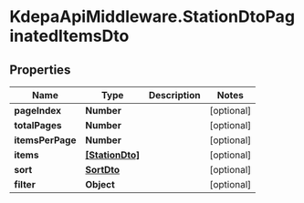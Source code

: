 # KdepaApiMiddleware.StationDtoPaginatedItemsDto

## Properties

Name | Type | Description | Notes
------------ | ------------- | ------------- | -------------
**pageIndex** | **Number** |  | [optional] 
**totalPages** | **Number** |  | [optional] 
**itemsPerPage** | **Number** |  | [optional] 
**items** | [**[StationDto]**](StationDto.md) |  | [optional] 
**sort** | [**SortDto**](SortDto.md) |  | [optional] 
**filter** | **Object** |  | [optional] 


